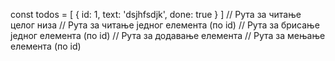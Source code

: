 const todos = [
    {
        id: 1,
        text: 'dsjhfsdjk',
        done: true
    }
]
// Рута за читање целог низа
// Рута за читање једног елемента (по id)
// Рута за брисање једног елемента (по id)
// Рута за додавање елемента
// Рута за мењање елемента (по id)